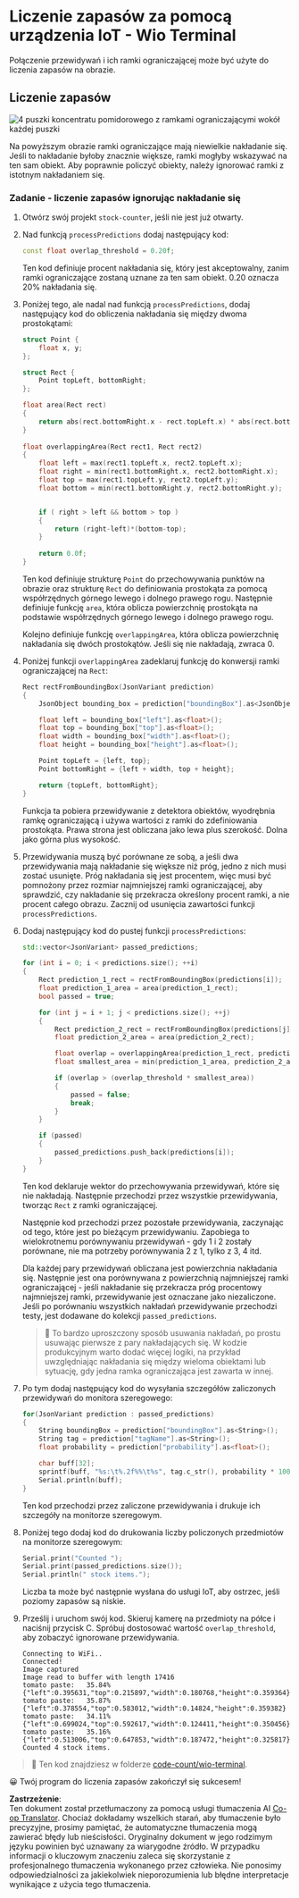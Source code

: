 <!--
CO_OP_TRANSLATOR_METADATA:
{
  "original_hash": "0b2ae20b0fc8e73c9598dea937cac038",
  "translation_date": "2025-08-26T06:27:37+00:00",
  "source_file": "5-retail/lessons/2-check-stock-device/wio-terminal-count-stock.md",
  "language_code": "pl"
}
-->
# Liczenie zapasów za pomocą urządzenia IoT - Wio Terminal

Połączenie przewidywań i ich ramki ograniczającej może być użyte do liczenia zapasów na obrazie.

## Liczenie zapasów

![4 puszki koncentratu pomidorowego z ramkami ograniczającymi wokół każdej puszki](../../../../../translated_images/rpi-stock-with-bounding-boxes.b5540e2ecb7cd49f1271828d3be412671d950e87625c5597ea97c90f11e01097.pl.jpg)

Na powyższym obrazie ramki ograniczające mają niewielkie nakładanie się. Jeśli to nakładanie byłoby znacznie większe, ramki mogłyby wskazywać na ten sam obiekt. Aby poprawnie policzyć obiekty, należy ignorować ramki z istotnym nakładaniem się.

### Zadanie - liczenie zapasów ignorując nakładanie się

1. Otwórz swój projekt `stock-counter`, jeśli nie jest już otwarty.

1. Nad funkcją `processPredictions` dodaj następujący kod:

    ```cpp
    const float overlap_threshold = 0.20f;
    ```

    Ten kod definiuje procent nakładania się, który jest akceptowalny, zanim ramki ograniczające zostaną uznane za ten sam obiekt. 0.20 oznacza 20% nakładania się.

1. Poniżej tego, ale nadal nad funkcją `processPredictions`, dodaj następujący kod do obliczenia nakładania się między dwoma prostokątami:

    ```cpp
    struct Point {
        float x, y;
    };

    struct Rect {
        Point topLeft, bottomRight;
    };

    float area(Rect rect)
    {
        return abs(rect.bottomRight.x - rect.topLeft.x) * abs(rect.bottomRight.y - rect.topLeft.y);
    }
     
    float overlappingArea(Rect rect1, Rect rect2)
    {
        float left = max(rect1.topLeft.x, rect2.topLeft.x);
        float right = min(rect1.bottomRight.x, rect2.bottomRight.x);
        float top = max(rect1.topLeft.y, rect2.topLeft.y);
        float bottom = min(rect1.bottomRight.y, rect2.bottomRight.y);
    
    
        if ( right > left && bottom > top )
        {
            return (right-left)*(bottom-top);
        }
        
        return 0.0f;
    }
    ```

    Ten kod definiuje strukturę `Point` do przechowywania punktów na obrazie oraz strukturę `Rect` do definiowania prostokąta za pomocą współrzędnych górnego lewego i dolnego prawego rogu. Następnie definiuje funkcję `area`, która oblicza powierzchnię prostokąta na podstawie współrzędnych górnego lewego i dolnego prawego rogu.

    Kolejno definiuje funkcję `overlappingArea`, która oblicza powierzchnię nakładania się dwóch prostokątów. Jeśli się nie nakładają, zwraca 0.

1. Poniżej funkcji `overlappingArea` zadeklaruj funkcję do konwersji ramki ograniczającej na `Rect`:

    ```cpp
    Rect rectFromBoundingBox(JsonVariant prediction)
    {
        JsonObject bounding_box = prediction["boundingBox"].as<JsonObject>();
    
        float left = bounding_box["left"].as<float>();
        float top = bounding_box["top"].as<float>();
        float width = bounding_box["width"].as<float>();
        float height = bounding_box["height"].as<float>();
    
        Point topLeft = {left, top};
        Point bottomRight = {left + width, top + height};
    
        return {topLeft, bottomRight};
    }
    ```

    Funkcja ta pobiera przewidywanie z detektora obiektów, wyodrębnia ramkę ograniczającą i używa wartości z ramki do zdefiniowania prostokąta. Prawa strona jest obliczana jako lewa plus szerokość. Dolna jako górna plus wysokość.

1. Przewidywania muszą być porównane ze sobą, a jeśli dwa przewidywania mają nakładanie się większe niż próg, jedno z nich musi zostać usunięte. Próg nakładania się jest procentem, więc musi być pomnożony przez rozmiar najmniejszej ramki ograniczającej, aby sprawdzić, czy nakładanie się przekracza określony procent ramki, a nie procent całego obrazu. Zacznij od usunięcia zawartości funkcji `processPredictions`.

1. Dodaj następujący kod do pustej funkcji `processPredictions`:

    ```cpp
    std::vector<JsonVariant> passed_predictions;

    for (int i = 0; i < predictions.size(); ++i)
    {
        Rect prediction_1_rect = rectFromBoundingBox(predictions[i]);
        float prediction_1_area = area(prediction_1_rect);
        bool passed = true;

        for (int j = i + 1; j < predictions.size(); ++j)
        {
            Rect prediction_2_rect = rectFromBoundingBox(predictions[j]);
            float prediction_2_area = area(prediction_2_rect);

            float overlap = overlappingArea(prediction_1_rect, prediction_2_rect);
            float smallest_area = min(prediction_1_area, prediction_2_area);

            if (overlap > (overlap_threshold * smallest_area))
            {
                passed = false;
                break;
            }
        }

        if (passed)
        {
            passed_predictions.push_back(predictions[i]);
        }
    }
    ```

    Ten kod deklaruje wektor do przechowywania przewidywań, które się nie nakładają. Następnie przechodzi przez wszystkie przewidywania, tworząc `Rect` z ramki ograniczającej.

    Następnie kod przechodzi przez pozostałe przewidywania, zaczynając od tego, które jest po bieżącym przewidywaniu. Zapobiega to wielokrotnemu porównywaniu przewidywań - gdy 1 i 2 zostały porównane, nie ma potrzeby porównywania 2 z 1, tylko z 3, 4 itd.

    Dla każdej pary przewidywań obliczana jest powierzchnia nakładania się. Następnie jest ona porównywana z powierzchnią najmniejszej ramki ograniczającej - jeśli nakładanie się przekracza próg procentowy najmniejszej ramki, przewidywanie jest oznaczane jako niezaliczone. Jeśli po porównaniu wszystkich nakładań przewidywanie przechodzi testy, jest dodawane do kolekcji `passed_predictions`.

    > 💁 To bardzo uproszczony sposób usuwania nakładań, po prostu usuwając pierwsze z pary nakładających się. W kodzie produkcyjnym warto dodać więcej logiki, na przykład uwzględniając nakładania się między wieloma obiektami lub sytuację, gdy jedna ramka ograniczająca jest zawarta w innej.

1. Po tym dodaj następujący kod do wysyłania szczegółów zaliczonych przewidywań do monitora szeregowego:

    ```cpp
    for(JsonVariant prediction : passed_predictions)
    {
        String boundingBox = prediction["boundingBox"].as<String>();
        String tag = prediction["tagName"].as<String>();
        float probability = prediction["probability"].as<float>();

        char buff[32];
        sprintf(buff, "%s:\t%.2f%%\t%s", tag.c_str(), probability * 100.0, boundingBox.c_str());
        Serial.println(buff);
    }
    ```

    Ten kod przechodzi przez zaliczone przewidywania i drukuje ich szczegóły na monitorze szeregowym.

1. Poniżej tego dodaj kod do drukowania liczby policzonych przedmiotów na monitorze szeregowym:

    ```cpp
    Serial.print("Counted ");
    Serial.print(passed_predictions.size());
    Serial.println(" stock items.");
    ```

    Liczba ta może być następnie wysłana do usługi IoT, aby ostrzec, jeśli poziomy zapasów są niskie.

1. Prześlij i uruchom swój kod. Skieruj kamerę na przedmioty na półce i naciśnij przycisk C. Spróbuj dostosować wartość `overlap_threshold`, aby zobaczyć ignorowane przewidywania.

    ```output
    Connecting to WiFi..
    Connected!
    Image captured
    Image read to buffer with length 17416
    tomato paste:   35.84%  {"left":0.395631,"top":0.215897,"width":0.180768,"height":0.359364}
    tomato paste:   35.87%  {"left":0.378554,"top":0.583012,"width":0.14824,"height":0.359382}
    tomato paste:   34.11%  {"left":0.699024,"top":0.592617,"width":0.124411,"height":0.350456}
    tomato paste:   35.16%  {"left":0.513006,"top":0.647853,"width":0.187472,"height":0.325817}
    Counted 4 stock items.
    ```

> 💁 Ten kod znajdziesz w folderze [code-count/wio-terminal](../../../../../5-retail/lessons/2-check-stock-device/code-count/wio-terminal).

😀 Twój program do liczenia zapasów zakończył się sukcesem!

**Zastrzeżenie**:  
Ten dokument został przetłumaczony za pomocą usługi tłumaczenia AI [Co-op Translator](https://github.com/Azure/co-op-translator). Chociaż dokładamy wszelkich starań, aby tłumaczenie było precyzyjne, prosimy pamiętać, że automatyczne tłumaczenia mogą zawierać błędy lub nieścisłości. Oryginalny dokument w jego rodzimym języku powinien być uznawany za wiarygodne źródło. W przypadku informacji o kluczowym znaczeniu zaleca się skorzystanie z profesjonalnego tłumaczenia wykonanego przez człowieka. Nie ponosimy odpowiedzialności za jakiekolwiek nieporozumienia lub błędne interpretacje wynikające z użycia tego tłumaczenia.